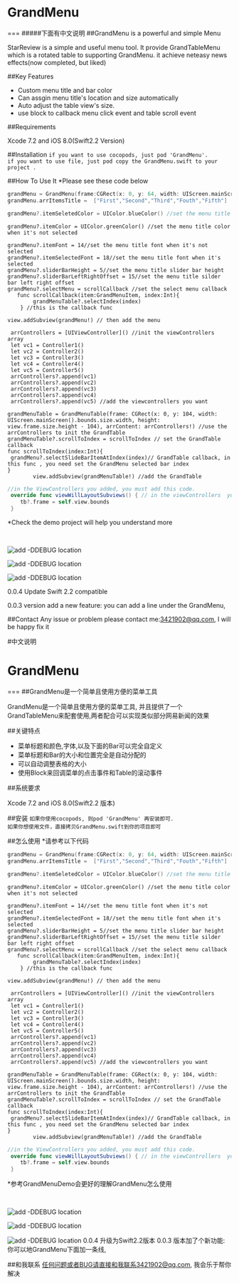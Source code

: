 # GrandMenu
=== 
#####下面有中文说明
##GrandMenu is a powerful and simple Menu

StarReview is a simple and useful menu tool. It provide GrandTableMenu which is a rotated table to supporting GrandMenu. it achieve neteasy news effects(now completed, but liked)

##Key Features
* Custom menu title and bar color
* Can assgin menu title's location and size automatically
* Auto adjust the table view's size.
* use block to callback menu click event and table scroll event

##Requirements 

Xcode 7.2 and iOS 8.0(Swift2.2 Version)

##Installation
`if you want to use cocopods, just pod 'GrandMenu'.`
<br>
`if you want to use file, just pod copy the GrandMenu.swift to your project .`
<br>


##How To Use It 
*Please see these code below
```swift
grandMenu = GrandMenu(frame:CGRect(x: 0, y: 64, width: UIScreen.mainScreen().bounds.size.width, height: 40) , titles:  ["First","Second","Third","Fouth","Fifth"]) //init the GrandMenu and assign the menu titles, and also you can assign titles later
grandMenu.arrItemsTitle =  ["First","Second","Third","Fouth","Fifth"]
```
```swift
grandMenu?.itemSeletedColor = UIColor.blueColor() //set the menu title color when it's selected 
```
```
grandMenu?.itemColor = UIColor.greenColor() //set the menu title color when it's not selected
```
```
grandMenu?.itemFont = 14//set the menu title font when it's not selected
grandMenu?.itemSelectedFont = 18//set the menu title font when it's  selected
grandMenu?.sliderBarHeight = 5//set the menu title slider bar height 
grandMenu?.sliderBarLeftRightOffset = 15//set the menu title silder bar left right offset 
grandMenu?.selectMenu = scrollCallback //set the select menu callback
   func scrollCallback(item:GrandMenuItem, index:Int){
        grandMenuTable?.selectIndex(index)
    } //this is the callback func
```
``` 
view.addSubview(grandMenu!) // then add the menu
```
```   
 arrControllers = [UIViewController]() //init the viewControllers array
 let vc1 = Controller1()
 let vc2 = Controller2()
 let vc3 = Controller3()
 let vc4 = Controller4()
 let vc5 = Controller5()
 arrControllers?.append(vc1)
 arrControllers?.append(vc2)
 arrControllers?.append(vc3)
 arrControllers?.append(vc4)
 arrControllers?.append(vc5) //add the viewcontrollers you want
```
```
grandMenuTable = GrandMenuTable(frame: CGRect(x: 0, y: 104, width: UIScreen.mainScreen().bounds.size.width, height: view.frame.size.height - 104), arrContent: arrControllers!) //use the arrControllers to init the GrandTable
grandMenuTable?.scrollToIndex = scrollToIndex // set the GrandTable callback
func scrollToIndex(index:Int){
 grandMenu?.selectSlideBarItemAtIndex(index)// GrandTable callback, in this func , you need set the GrandMenu selected bar index
}
        view.addSubview(grandMenuTable!) //add the GrandTable
```
```swift
//in the ViewControllers you added, you must add this code.
 override func viewWillLayoutSubviews() { // in the viewControllers  you need set table frame, and this is very important
    tb?.frame = self.view.bounds
 }
```
*Check the demo project will help you understand more 

<br>

![add -DDEBUG location](https://raw.githubusercontent.com/DuckDeck/GrandMenu/master/GrandMenuDemo/GrandMenuDemo/Resource/1.png)
<br>

![add -DDEBUG location](https://raw.githubusercontent.com/DuckDeck/GrandMenu/master/GrandMenuDemo/GrandMenuDemo/Resource/2.gif)
<br>

![add -DDEBUG location](https://raw.githubusercontent.com/DuckDeck/GrandMenu/master/GrandMenuDemo/GrandMenuDemo/Resource/3.gif)

0.0.4
Update Swift 2.2 compatible

0.0.3 version add a new feature:
you can add a line under the GrandMenu,

##Contact 
Any issue or problem please contact me:3421902@qq.com, I will be happy fix it




#中文说明


# GrandMenu
=== 
##GrandMenu是一个简单且使用方便的菜单工具

GrandMenu是一个简单且使用方便的菜单工具, 并且提供了一个GrandTableMenu来配套使用,两者配合可以实现类似部分网易新闻的效果

##关键特点
* 菜单标题和颜色,字体,以及下面的Bar可以完全自定义
* 菜单标题和Bar的大小和位置完全是自动分配的
* 可以自动调整表格的大小
* 使用Block来回调菜单的点击事件和Table的滚动事件


##系统要求 

Xcode 7.2 and iOS 8.0(Swift2.2 版本)

##安装
`如果你使用cocopods, 则pod 'GrandMenu' 再安装即可.`
<br/>
`如果你想使用文件，直接拷贝GrandMenu.swift到你的项目即可`
<br>


##怎么使用
*请参考以下代码 
```swift
grandMenu = GrandMenu(frame:CGRect(x: 0, y: 64, width: UIScreen.mainScreen().bounds.size.width, height: 40) , titles:  ["First","Second","Third","Fouth","Fifth"]) //init the GrandMenu and assign the menu titles, and also you can assign titles later
grandMenu.arrItemsTitle =  ["First","Second","Third","Fouth","Fifth"]
```
```swift
grandMenu?.itemSeletedColor = UIColor.blueColor() //set the menu title color when it's selected 
```
```
grandMenu?.itemColor = UIColor.greenColor() //set the menu title color when it's not selected
```
```
grandMenu?.itemFont = 14//set the menu title font when it's not selected
grandMenu?.itemSelectedFont = 18//set the menu title font when it's  selected
grandMenu?.sliderBarHeight = 5//set the menu title slider bar height 
grandMenu?.sliderBarLeftRightOffset = 15//set the menu title silder bar left right offset 
grandMenu?.selectMenu = scrollCallback //set the select menu callback
   func scrollCallback(item:GrandMenuItem, index:Int){
        grandMenuTable?.selectIndex(index)
    } //this is the callback func
```
``` 
view.addSubview(grandMenu!) // then add the menu
```
```   
 arrControllers = [UIViewController]() //init the viewControllers array
 let vc1 = Controller1()
 let vc2 = Controller2()
 let vc3 = Controller3()
 let vc4 = Controller4()
 let vc5 = Controller5()
 arrControllers?.append(vc1)
 arrControllers?.append(vc2)
 arrControllers?.append(vc3)
 arrControllers?.append(vc4)
 arrControllers?.append(vc5) //add the viewcontrollers you want
```
```
grandMenuTable = GrandMenuTable(frame: CGRect(x: 0, y: 104, width: UIScreen.mainScreen().bounds.size.width, height: view.frame.size.height - 104), arrContent: arrControllers!) //use the arrControllers to init the GrandTable
grandMenuTable?.scrollToIndex = scrollToIndex // set the GrandTable callback
func scrollToIndex(index:Int){
 grandMenu?.selectSlideBarItemAtIndex(index)// GrandTable callback, in this func , you need set the GrandMenu selected bar index
}
        view.addSubview(grandMenuTable!) //add the GrandTable
```
```swift
//in the ViewControllers you added, you must add this code.
 override func viewWillLayoutSubviews() { // in the viewControllers  you need set table frame, and this is very important
    tb?.frame = self.view.bounds
 }
```
*参考GrandMenuDemo会更好的理解GrandMenu怎么使用

<br>

![add -DDEBUG location](https://raw.githubusercontent.com/DuckDeck/GrandMenu/master/GrandMenuDemo/GrandMenuDemo/Resource/1.png)
<br>

![add -DDEBUG location](https://raw.githubusercontent.com/DuckDeck/GrandMenu/master/GrandMenuDemo/GrandMenuDemo/Resource/2.gif)
<br>

![add -DDEBUG location](https://raw.githubusercontent.com/DuckDeck/GrandMenu/master/GrandMenuDemo/GrandMenuDemo/Resource/3.gif)
0.0.4
升级为Swift2.2版本
0.0.3 版本加了个新功能:
你可以地GrandMenu下面加一条线,

##和我联系
任何问题或者BUG请直接和我联系3421902@qq.com, 我会乐于帮你解决
